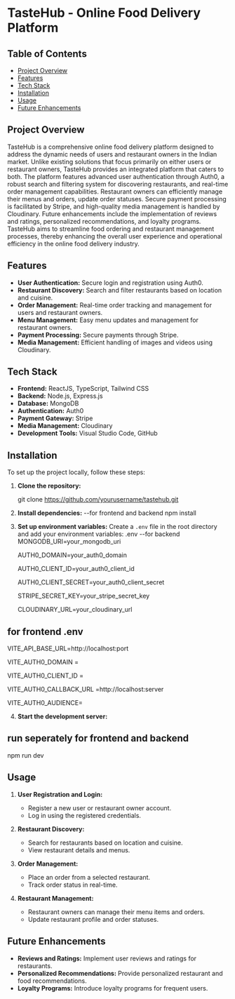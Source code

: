 # TasteHub - Online Food Delivery Platform

## Table of Contents
- [Project Overview](#project-overview)
- [Features](#features)
- [Tech Stack](#tech-stack)
- [Installation](#installation)
- [Usage](#usage)
- [Future Enhancements](#future-enhancements)


## Project Overview
TasteHub is a comprehensive online food delivery platform designed to address the dynamic needs of users and restaurant owners in the Indian market. Unlike existing solutions that focus primarily on either users or restaurant owners, TasteHub provides an integrated platform that caters to both. 
The platform features advanced user authentication through Auth0, a robust search and filtering system for discovering restaurants, and real-time order management capabilities. 
Restaurant owners can efficiently manage their menus and orders, update order statuses.
Secure payment processing is facilitated by Stripe, and high-quality media management is handled by Cloudinary. 
Future enhancements include the implementation of reviews and ratings, personalized recommendations, and loyalty programs.
 TasteHub aims to streamline food ordering and restaurant management processes, thereby enhancing the overall user experience and operational efficiency in the online food delivery industry.

## Features
- **User Authentication:** Secure login and registration using Auth0.
- **Restaurant Discovery:** Search and filter restaurants based on location and cuisine.
- **Order Management:** Real-time order tracking and management for users and restaurant owners.
- **Menu Management:** Easy menu updates and management for restaurant owners.
- **Payment Processing:** Secure payments through Stripe.
- **Media Management:** Efficient handling of images and videos using Cloudinary.

## Tech Stack
- **Frontend:** ReactJS, TypeScript, Tailwind CSS
- **Backend:** Node.js, Express.js
- **Database:** MongoDB
- **Authentication:** Auth0
- **Payment Gateway:** Stripe
- **Media Management:** Cloudinary
- **Development Tools:** Visual Studio Code, GitHub

## Installation
To set up the project locally, follow these steps:

1. **Clone the repository:**
   
   git clone https://github.com/yourusername/tastehub.git
   
   

2. **Install dependencies:**
  --for frontend and backend
   npm install
   

3. **Set up environment variables:**
   Create a `.env` file in the root directory and add your environment variables:
   .env
   --for backend
   MONGODB_URI=your_mongodb_uri
   
   AUTH0_DOMAIN=your_auth0_domain
   
   AUTH0_CLIENT_ID=your_auth0_client_id
   
   AUTH0_CLIENT_SECRET=your_auth0_client_secret
   
   STRIPE_SECRET_KEY=your_stripe_secret_key
   
   CLOUDINARY_URL=your_cloudinary_url
   
  ## for frontend .env
   VITE_API_BASE_URL=http://localhost:port

VITE_AUTH0_DOMAIN =

VITE_AUTH0_CLIENT_ID =

VITE_AUTH0_CALLBACK_URL =http://localhost:server

VITE_AUTH0_AUDIENCE=


4. **Start the development server:**
## run seperately for frontend and backend 
   npm run dev
   

## Usage
1. **User Registration and Login:**
   - Register a new user or restaurant owner account.
   - Log in using the registered credentials.

2. **Restaurant Discovery:**
   - Search for restaurants based on location and cuisine.
   - View restaurant details and menus.

3. **Order Management:**
   - Place an order from a selected restaurant.
   - Track order status in real-time.

4. **Restaurant Management:**
   - Restaurant owners can manage their menu items and orders.
   - Update restaurant profile and order statuses.


## Future Enhancements
- **Reviews and Ratings:** Implement user reviews and ratings for restaurants.
- **Personalized Recommendations:** Provide personalized restaurant and food recommendations.
- **Loyalty Programs:** Introduce loyalty programs for frequent users.


